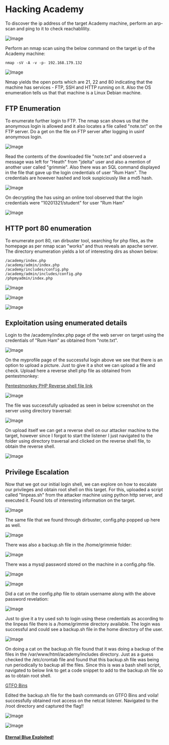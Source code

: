 # Hacking Academy

To discover the ip address of the target Academy machine, perform an arp-scan and ping to it to check reachablility.


![Image](https://github.com/vandanarach/TCM-Courses/raw/main/docs/PracticalEthicalHacking/images/Academy/1.png)


Perform an nmap scan using the below command on the target ip of the Academy machine:

```
nmap -sV -A -v -p- 192.168.179.132

```

![Image](https://github.com/vandanarach/TCM-Courses/raw/main/docs/PracticalEthicalHacking/images/Academy/2.png)


Nmap yields the open ports which are 21, 22 and 80 indicating that the machine has services - FTP, SSH and HTTP running on it. Also the OS enumeration tells us that that machine is a Linux Debian machine.


## FTP Enumeration


To enumerate further login to FTP. The nmap scan shows us that the anonymous login is allowed and it also locates a file called "note.txt" on the FTP server. Do a get on the file on FTP server after logging in usinf anonymous login.


![Image](https://github.com/vandanarach/TCM-Courses/raw/main/docs/PracticalEthicalHacking/images/Academy/3.png)

Read the contents of the downloaded file "note.txt" and observed a message was left for "Heath" from "jdelta" user and also a mention of another user called "grimmie". Also there was an SQL command displayed in the file that gave up the login credentials of user "Rum Ham". The credentials are however hashed and look suspiciously like a md5 hash.

![Image](https://github.com/vandanarach/TCM-Courses/raw/main/docs/PracticalEthicalHacking/images/Academy/4.png)


On decrypting the has using an online tool observed that the login credentials were "10201321/student" for user "Rum Ham"


![Image](https://github.com/vandanarach/TCM-Courses/raw/main/docs/PracticalEthicalHacking/images/Academy/5.png)


## HTTP port 80 enumeration


To enumerate port 80, ran dirbuster tool, searching for php files, as the homepage as per nmap scan "works" and thus reveals an apache server. The directory enumeration yields a lot of interesting dirs as shown below:

```
/academy/index.php
/academy/admin/index.php
/academy/includes/config.php
/academy/admin/includes/config.php
/phpmyadmin/index.php
```


![Image](https://github.com/vandanarach/TCM-Courses/raw/main/docs/PracticalEthicalHacking/images/Academy/6.png)

![Image](https://github.com/vandanarach/TCM-Courses/raw/main/docs/PracticalEthicalHacking/images/Academy/8.png)

![Image](https://github.com/vandanarach/TCM-Courses/raw/main/docs/PracticalEthicalHacking/images/Academy/9.png)


## Exploitation using enumerated details


Login to the /academy/index.php page of the web server on target using the credentials of "Rum Ham" as obtained from "note.txt".


![Image](https://github.com/vandanarach/TCM-Courses/raw/main/docs/PracticalEthicalHacking/images/Academy/7.png)

On the myprofile page of the successful login above we see that there is an option to upload a picture. Just to give it a shot we can upload a file and check. Upload here a reverse shell php file as obtained from pentestmonkey:


[Pentestmonkey PHP Reverse shell file link](https://web.archive.org/web/20200919070309/http://pentestmonkey.net/tools/web-shells/php-reverse-shell)


![Image](https://github.com/vandanarach/TCM-Courses/raw/main/docs/PracticalEthicalHacking/images/Academy/10.png)


The file was successfully uploaded as seen in below screenshot on the server using directory traversal:


![Image](https://github.com/vandanarach/TCM-Courses/raw/main/docs/PracticalEthicalHacking/images/Academy/11.png)


On upload itself we can get a reverse shell on our attacker machine to the target, however since I forgot to start the listener I just navigated to the folder using directory traversal and clicked on the reverse shell file, to obtain the reverse shell.



![Image](https://github.com/vandanarach/TCM-Courses/raw/main/docs/PracticalEthicalHacking/images/Academy/12.png)


## Privilege Escalation


Now that we got our initial login shell, we can explore on how to escalate our privileges and obtain root shell on this target. For this, uploaded a script called "linpeas.sh" from the attacker machine using python http server, and executed it. Found lots of interesting information on the target.


![Image](https://github.com/vandanarach/TCM-Courses/raw/main/docs/PracticalEthicalHacking/images/Academy/13.png)


The same file that we found through dirbuster, config.php popped up here as well.


![Image](https://github.com/vandanarach/TCM-Courses/raw/main/docs/PracticalEthicalHacking/images/Academy/14.png)


There was also a backup.sh file in the /home/grimmie folder:


![Image](https://github.com/vandanarach/TCM-Courses/raw/main/docs/PracticalEthicalHacking/images/Academy/15.png)


There was a mysql password stored on the machine in a config.php file.


![Image](https://github.com/vandanarach/TCM-Courses/raw/main/docs/PracticalEthicalHacking/images/Academy/16.png)


![Image](https://github.com/vandanarach/TCM-Courses/raw/main/docs/PracticalEthicalHacking/images/Academy/17.png)


Did a cat on the config.php file to obtain username along with the above password revelation:


![Image](https://github.com/vandanarach/TCM-Courses/raw/main/docs/PracticalEthicalHacking/images/Academy/18.png)


Just to give it a try used ssh to login using these credentials as according to the linpeas file there is a /home/grimmie directory available. The login was successful and could see a backup.sh file in the home directory of the user. 


![Image](https://github.com/vandanarach/TCM-Courses/raw/main/docs/PracticalEthicalHacking/images/Academy/19.png)


On doing a cat on the backup.sh file found that it was doing a backup of the files in the /var/www/html/academy/includes directory. Just as a guess checked the /etc/crontab file and found that this backup.sh file was being run periodically to backup all the files.
Since this is was a bash shell script, navigated to below link to get a code snippet to add to the backup.sh file so as to obtain root shell.

[GTFO Bins](https://gtfobins.github.io/gtfobins/bash/#reverse-shell)


Edited the backup.sh file for the bash commands on GTFO Bins and voila! successfully obtained root access on the netcat listener. Navigated to the /root directory and captured the flag!!


![Image](https://github.com/vandanarach/TCM-Courses/raw/main/docs/PracticalEthicalHacking/images/Academy/20.png)


![Image](https://github.com/vandanarach/TCM-Courses/raw/main/docs/PracticalEthicalHacking/images/Academy/21.png)




#### <i class="fa-solid fa-circle-arrow-left"></i> [Eternal Blue Exploited!](https://vandanarach.github.io/TCM-Courses/PracticalEthicalHacking/Blue.html)
####  <i class="fa-solid fa-circle-arrow-right"></i>

